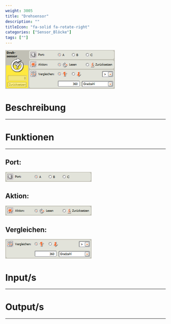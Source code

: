 ```yaml
---
weight: 3005
title: "Drehsensor"
description: ""
titleIcon: "fa-solid fa-rotate-right"
categories: ["Sensor_Blöcke"]
tags: [""]
---
```


![Block.png](/images/nxt-images/Kapitel%203%20Sensoren/3.6%20Drehsensor/Block.png)


# Beschreibung
---

# Funktionen
---

## Port:

![Port.png](/images/nxt-images/Kapitel%203%20Sensoren/3.6%20Drehsensor/Port.png)

## Aktion:

![Aktion.png](/images/nxt-images/Kapitel%203%20Sensoren/3.6%20Drehsensor/Aktion.png)

## Vergleichen:

![Vergleichen.png](/images/nxt-images/Kapitel%203%20Sensoren/3.6%20Drehsensor/Vergleichen.png)

# Input/s
---

# Output/s
---
